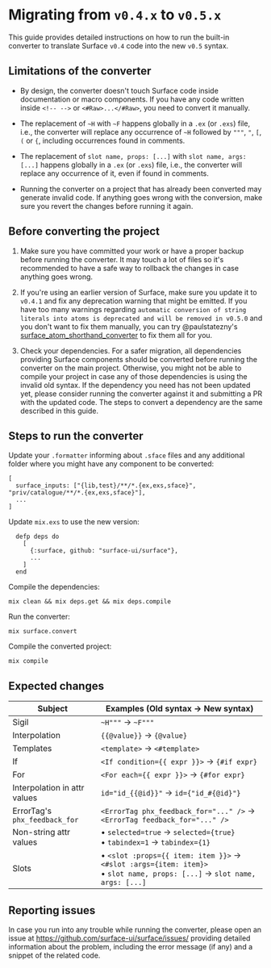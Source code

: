 # Migrating from `v0.4.x` to `v0.5.x`

This guide provides detailed instructions on how to run the built-in converter to
translate Surface `v0.4` code into the new `v0.5` syntax.

## Limitations of the converter

  * By design, the converter doesn't touch Surface code inside documentation or macro components. If you have
  any code written inside `<!-- -->` or `<#Raw>...</#Raw>`, you need to convert it manually.

  * The replacement of `~H` with `~F` happens globally in a `.ex` (or `.exs`) file, i.e., the converter will
  replace any occurrence of `~H` followed by `"""`, `"`, `[`, `(` or `{`, including occurrences found in comments.

  * The replacement of `slot name, props: [...]` with `slot name, args: [...]` happens globally in a `.ex` (or `.exs`) file,
  i.e., the converter will replace any occurrence of it, even if found in comments.

  * Running the converter on a project that has already been converted may generate invalid code. If anything goes
  wrong with the conversion, make sure you revert the changes before running it again.

## Before converting the project

  1. Make sure you have committed your work or have a proper backup before running the converter. It may touch
  a lot of files so it's recommended to have a safe way to rollback the changes in case anything goes wrong.

  2. If you're using an earlier version of Surface, make sure you update it to `v0.4.1` and fix any deprecation
  warning that might be emitted. If you have too many warnings regarding
  `automatic conversion of string literals into atoms is deprecated and will be removed in v0.5.0` and you
  don't want to fix them manually, you can try @paulstatezny's
  [surface_atom_shorthand_converter](https://github.com/paulstatezny/surface_atom_shorthand_converter) to fix
  them all for you.

  3. Check your dependencies. For a safer migration, all dependencies providing Surface components should
  be converted before running the converter on the main project. Otherwise, you might not be able to compile your
  project in case any of those dependencies is using the invalid old syntax. If the dependency you need has not been
  updated yet, please consider running the converter against it and submitting a PR with the updated code. The steps
  to convert a dependency are the same described in this guide.

## Steps to run the converter

Update your `.formatter` informing about `.sface` files and any additional folder where you might have any component
to be converted:

```
[
  surface_inputs: ["{lib,test}/**/*.{ex,exs,sface}", "priv/catalogue/**/*.{ex,exs,sface}"],
  ...
]

```

Update `mix.exs` to use the new version:

```
  defp deps do
    [
      {:surface, github: "surface-ui/surface"},
      ...
    ]
  end
```

Compile the dependencies:

```
mix clean && mix deps.get && mix deps.compile
```

Run the converter:

```
mix surface.convert
```

Compile the converted project:

```
mix compile
```

## Expected changes

| Subject                       | Examples (Old syntax -> New syntax)                                                                                                      |
| ----------------------------- | ---------------------------------------------------------------------------------------------------------------------------------------- |
| Sigil                         | `~H"""` -> `~F"""`                                                                                                                       |
| Interpolation                 | `{{@value}}` -> `{@value}`                                                                                                               |
| Templates                     | `<template>` -> `<#template>`                                                                                                            |
| If                            | `<If condition={{ expr }}>` -> `{#if expr}`                                                                                              |
| For                           | `<For each={{ expr }}>` -> `{#for expr}`                                                                                                 |
| Interpolation in attr values  | `id="id_{{@id}}"` -> `id={"id_#{@id}"}`                                                                                                  |
| ErrorTag's `phx_feedback_for` | `<ErrorTag phx_feedback_for="..." />` -> `<ErrorTag feedback_for="..." />`                                                               |
| Non-string attr values        | &bull; `selected=true` -> `selected={true}` <br> &bull; `tabindex=1` -> `tabindex={1}`                                                   |
| Slots                         | &bull; `<slot :props={{ item: item }}>` -> `<#slot :args={item: item}>` <br> &bull; `slot name, props: [...]` -> `slot name, args: [...]`|

## Reporting issues

In case you run into any trouble while running the converter, please open an issue at https://github.com/surface-ui/surface/issues/
providing detailed information about the problem, including the error message (if any) and a snippet of the
related code.
